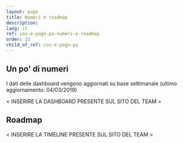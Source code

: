 ```yaml
---
layout: page
title: Numeri e roadmap
description: 
lang: it
ref: cos-e-pago-pa-numeri-e-roadmap
order: 22
child_of_ref: cos-e-pago-pa
---
```


## Un po' di numeri

I dati delle dashboard vengono aggiornati su base settimanale (ultimo aggiornamento: 04/03/2019)

< INSERIRE LA DASHBOARD PRESENTE SUL SITO DEL TEAM >

## Roadmap

< INSERIRE LA TIMELINE PRESENTE SUL SITO DEL TEAM >

